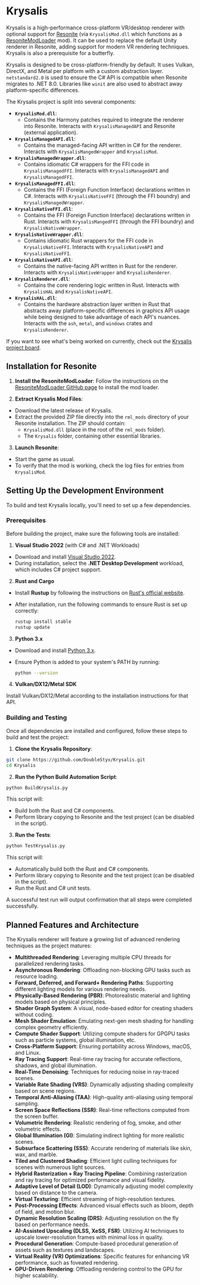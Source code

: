 # Krysalis

Krysalis is a high-performance cross-platform VR/desktop renderer with optional support for [Resonite](https://resonite.com/) (via `KrysalisMod.dll` which functions as a [ResoniteModLoader](https://github.com/DoubleStyx/ResoniteModLoader) mod). It can be used to replace the default Unity renderer in Resonite, adding support for modern VR rendering techniques. Krysalis is also a prerequisite for a butterfly.

Krysalis is designed to be cross-platform-friendly by default. It uses Vulkan, DirectX, and Metal per platform with a custom abstraction layer. `netstandard2.0` is used to ensure the C# API is compatible when Resonite migrates to .NET 8.0. Libraries like `winit` are also used to abstract away platform-specific differences.

The Krysalis project is split into several components:

- **`KrysalisMod.dll`**: 
  - Contains the Harmony patches required to integrate the renderer into Resonite. Interacts with `KrysalisManagedAPI` and Resonite (external application).
- **`KrysalisManagedAPI.dll`**: 
  - Contains the managed-facing API written in C# for the renderer. Interacts with `KrysalisMangedWrapper` and `KrysalisMod`.
- **`KrysalisManagedWrapper.dll`**: 
  - Contains idiomatic C# wrappers for the FFI code in `KrysalisManagedFFI`. Interacts with `KrysalisManagedAPI` and `KrysalisManagedFFI`.
- **`KrysalisManagedFFI.dll`**: 
  - Contains the FFI (Foreign Function Interface) declarations written in C#. Interacts with `KrysalisNativeFFI` (through the FFI boundry) and `KrysalisManagedWrapper`.
- **`KrysalisNativeFFI.dll`**: 
  - Contains the FFI (Foreign Function Interface) declarations written in Rust. Interacts with `KrysalisMangedFFI` (through the FFI boundry) and `KrysalisNativeWrapper`.
- **`KrysalisNativeWrapper.dll`**: 
  - Contains idiomatic Rust wrappers for the FFI code in `KrysalisNativeFFI`. Interacts with `KrysalisNativeAPI` and `KrysalisNativeFFI`.
- **`KrysalisNativeAPI.dll`**: 
  - Contains the native-facing API written in Rust for the renderer. Interacts with `KrysalisNativeWrapper` and `KrysalisRenderer`.
- **`KrysalisRenderer.dll`**: 
  - Contains the core rendering logic written in Rust. Interacts with `KrysalisHAL` and `KrysalisNativeAPI`.
- **`KrysalisHAL.dll`**: 
  - Contains the hardware abstraction layer written in Rust that abstracts away platform-specific differences in graphics API usage while being designed to take advantage of each API's nuances. Interacts with the `ash`, `metal`, and `windows` crates and `KrysalisRenderer`.

If you want to see what's being worked on currently, check out the [Krysalis project board](https://github.com/users/DoubleStyx/projects/3).

## Installation for Resonite

1. **Install the ResoniteModLoader**: Follow the instructions on the [ResoniteModLoader GitHub page](https://github.com/DoubleStyx/ResoniteModLoader) to install the mod loader.

2. **Extract Krysalis Mod Files**:

- Download the latest release of Krysalis.
- Extract the provided ZIP file directly into the `rml_mods` directory of your Resonite installation. The ZIP should contain:
  - `KrysalisMod.dll` (place in the root of the `rml_mods` folder).
  - The `Krysalis` folder, containing other essential libraries.

3. **Launch Resonite**:

- Start the game as usual.
- To verify that the mod is working, check the log files for entries from `KrysalisMod`.

## Setting Up the Development Environment

To build and test Krysalis locally, you'll need to set up a few dependencies.

### Prerequisites

Before building the project, make sure the following tools are installed:

1. **Visual Studio 2022** (with C# and .NET Workloads)

- Download and install [Visual Studio 2022](https://visualstudio.microsoft.com/vs/).
- During installation, select the **.NET Desktop Development** workload, which includes C# project support.

2. **Rust and Cargo**

- Install **Rustup** by following the instructions on [Rust's official website](https://www.rust-lang.org/tools/install).
- After installation, run the following commands to ensure Rust is set up correctly:

  ```bash
  rustup install stable
  rustup update
  ```

3. **Python 3.x**

- Download and install [Python 3.x](https://www.python.org/downloads/).
- Ensure Python is added to your system's PATH by running:

  ```bash
  python --version
  ```

4. **Vulkan/DX12/Metal SDK**

Install Vulkan/DX12/Metal according to the installation instructions for that API.

### Building and Testing

Once all dependencies are installed and configured, follow these steps to build and test the project:

1. **Clone the Krysalis Repository**:

```bash
git clone https://github.com/DoubleStyx/Krysalis.git
cd Krysalis
```

2. **Run the Python Build Automation Script**:

```bash
python BuildKrysalis.py
```

This script will:

- Build both the Rust and C# components.
- Perform library copying to Resonite and the test project (can be disabled in the script).

3. **Run the Tests**:

```bash
python TestKrysalis.py
```

This script will:

- Automatically build both the Rust and C# components.
- Perform library copying to Resonite and the test project (can be disabled in the script).
- Run the Rust and C# unit tests.

A successful test run will output confirmation that all steps were completed successfully.

## Planned Features and Architecture

The Krysalis renderer will feature a growing list of advanced rendering techniques as the project matures:

- **Multithreaded Rendering**: Leveraging multiple CPU threads for parallelized rendering tasks.
- **Asynchronous Rendering**: Offloading non-blocking GPU tasks such as resource loading.
- **Forward, Deferred, and Forward+ Rendering Paths**: Supporting different lighting models for various rendering needs.
- **Physically-Based Rendering (PBR)**: Photorealistic material and lighting models based on physical principles.
- **Shader Graph System**: A visual, node-based editor for creating shaders without coding.
- **Mesh Shader Emulation**: Emulating next-gen mesh shading for handling complex geometry efficiently.
- **Compute Shader Support**: Utilizing compute shaders for GPGPU tasks such as particle systems, global illumination, etc.
- **Cross-Platform Support**: Ensuring portability across Windows, macOS, and Linux.
- **Ray Tracing Support**: Real-time ray tracing for accurate reflections, shadows, and global illumination.
- **Real-Time Denoising**: Techniques for reducing noise in ray-traced scenes.
- **Variable Rate Shading (VRS)**: Dynamically adjusting shading complexity based on scene regions.
- **Temporal Anti-Aliasing (TAA)**: High-quality anti-aliasing using temporal sampling.
- **Screen Space Reflections (SSR)**: Real-time reflections computed from the screen buffer.
- **Volumetric Rendering**: Realistic rendering of fog, smoke, and other volumetric effects.
- **Global Illumination (GI)**: Simulating indirect lighting for more realistic scenes.
- **Subsurface Scattering (SSS)**: Accurate rendering of materials like skin, wax, and marble.
- **Tiled and Clustered Shading**: Efficient light culling techniques for scenes with numerous light sources.
- **Hybrid Rasterization + Ray Tracing Pipeline**: Combining rasterization and ray tracing for optimized performance and visual fidelity.
- **Adaptive Level of Detail (LOD)**: Dynamically adjusting model complexity based on distance to the camera.
- **Virtual Texturing**: Efficient streaming of high-resolution textures.
- **Post-Processing Effects**: Advanced visual effects such as bloom, depth of field, and motion blur.
- **Dynamic Resolution Scaling (DRS)**: Adjusting resolution on the fly based on performance needs.
- **AI-Assisted Upscaling (DLSS, XeSS, FSR)**: Utilizing AI techniques to upscale lower-resolution frames with minimal loss in quality.
- **Procedural Generation**: Compute-based procedural generation of assets such as textures and landscapes.
- **Virtual Reality (VR) Optimizations**: Specific features for enhancing VR performance, such as foveated rendering.
- **GPU-Driven Rendering**: Offloading rendering control to the GPU for higher scalability.